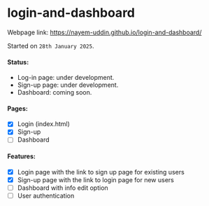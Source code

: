 # login-and-dashboard

Webpage link: https://nayem-uddin.github.io/login-and-dashboard/

Started on `28th January 2025`.

#### Status:

- Log-in page: under development.
- Sign-up page: under development.
- Dashboard: coming soon.

#### Pages:

- [x] Login (index.html)
- [x] Sign-up
- [ ] Dashboard

#### Features:

- [x] Login page with the link to sign up page for existing users
- [x] Sign-up page with the link to login page for new users
- [ ] Dashboard with info edit option
- [ ] User authentication
